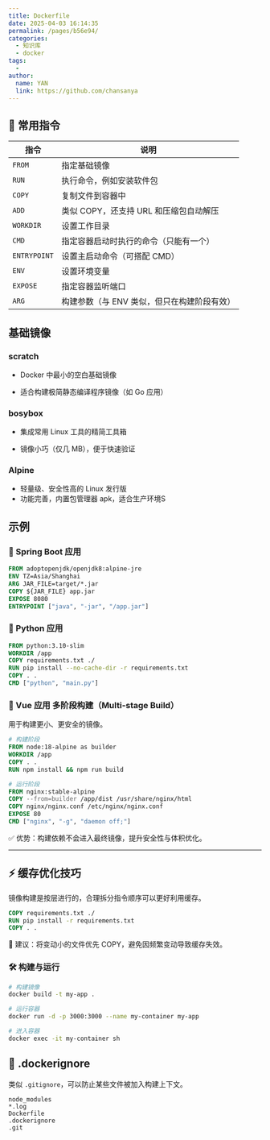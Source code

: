 ```yaml
---
title: Dockerfile
date: 2025-04-03 16:14:35
permalink: /pages/b56e94/
categories:
  - 知识库
  - docker
tags:
  - 
author: 
  name: YAN
  link: https://github.com/chansanya
---
```



## 🧱 常用指令

| 指令 | 说明 |
|------|------|
| `FROM` | 指定基础镜像 |
| `RUN` | 执行命令，例如安装软件包 |
| `COPY` | 复制文件到容器中 |
| `ADD` | 类似 COPY，还支持 URL 和压缩包自动解压 |
| `WORKDIR` | 设置工作目录 |
| `CMD` | 指定容器启动时执行的命令（只能有一个）|
| `ENTRYPOINT` | 设置主启动命令（可搭配 CMD） |
| `ENV` | 设置环境变量 |
| `EXPOSE` | 指定容器监听端口 |
| `ARG` | 构建参数（与 ENV 类似，但只在构建阶段有效）|



## 基础镜像

### scratch
- Docker 中最小的空白基础镜像

- 适合构建极简静态编译程序镜像（如 Go 应用）

### bosybox
- 集成常用 Linux 工具的精简工具箱

- 镜像小巧（仅几 MB），便于快速验证

### Alpine

- 轻量级、安全性高的 Linux 发行版
- 功能完善，内置包管理器 apk，适合生产环境S



## 示例

### 🧪 Spring Boot 应用
```dockerfile
FROM adoptopenjdk/openjdk8:alpine-jre
ENV TZ=Asia/Shanghai
ARG JAR_FILE=target/*.jar
COPY ${JAR_FILE} app.jar
EXPOSE 8080
ENTRYPOINT ["java", "-jar", "/app.jar"]
```

### 🧱 Python 应用

```Dockerfile
FROM python:3.10-slim
WORKDIR /app
COPY requirements.txt ./
RUN pip install --no-cache-dir -r requirements.txt
COPY . .
CMD ["python", "main.py"]
```

### 🐳 Vue 应用 多阶段构建（Multi-stage Build）

用于构建更小、更安全的镜像。

```Dockerfile
# 构建阶段
FROM node:18-alpine as builder
WORKDIR /app
COPY . .
RUN npm install && npm run build

# 运行阶段
FROM nginx:stable-alpine
COPY --from=builder /app/dist /usr/share/nginx/html
COPY nginx/nginx.conf /etc/nginx/nginx.conf
EXPOSE 80
CMD ["nginx", "-g", "daemon off;"]
```

✅  优势：构建依赖不会进入最终镜像，提升安全性与体积优化。

---

## ⚡ 缓存优化技巧

镜像构建是按层进行的，合理拆分指令顺序可以更好利用缓存。

```Dockerfile
COPY requirements.txt ./
RUN pip install -r requirements.txt
COPY . .
```
📌 建议：将变动小的文件优先 COPY，避免因频繁变动导致缓存失效。



### 🛠️ 构建与运行

```bash
# 构建镜像
docker build -t my-app .

# 运行容器
docker run -d -p 3000:3000 --name my-container my-app

# 进入容器
docker exec -it my-container sh
```


## 📁 .dockerignore
类似 `.gitignore`，可以防止某些文件被加入构建上下文。

```
node_modules
*.log
Dockerfile
.dockerignore
.git
```